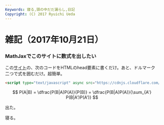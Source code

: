 ```yaml
---
Keywords: 寝る,頭の中だだ漏らし,日記
Copyright: (C) 2017 Ryuichi Ueda
---
```


# 雑記（2017年10月21日）

### MathJaxでこのサイトに数式を出したい

この[サイト](http://docs.mathjax.org/en/latest/start.html#tex-and-latex-input)の、次のコードをHTMLのhead要素に書くだけ。あと、ドルマーク二つで式を囲むだけ。超簡単。

```html
<script type="text/javascript" async src="https://cdnjs.cloudflare.com/ajax/libs/mathjax/2.7.2/MathJax.js?config=TeX-MML-AM_CHTML"></script>
```

$$ P(A|B) = \dfrac{P(B|A)P(A)}{P(B)} = \dfrac{P(B|A)P(A)}{\sum_{A'} P(B|A')P(A')} $$


出た。


寝る。

